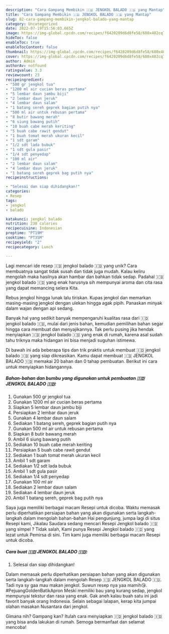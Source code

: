 ```yaml
---
description: "Cara Gampang Membikin 🇮🇩 JENGKOL BALADO 🇮🇩 yang Mantap"
title: "Cara Gampang Membikin 🇮🇩 JENGKOL BALADO 🇮🇩 yang Mantap"
slug: 82-cara-gampang-membikin-jengkol-balado-yang-mantap
category: Uncategorized
date: 2022-07-19T15:56:03.665Z
image: https://img-global.cpcdn.com/recipes/f6420209d6d8fe58/680x482cq70/jengkol-balado-foto-resep-utama.jpg
hideToc: false
enableToc: true
enableTocContent: false
thumbnail: https://img-global.cpcdn.com/recipes/f6420209d6d8fe58/680x482cq70/jengkol-balado-foto-resep-utama.jpg
cover: https://img-global.cpcdn.com/recipes/f6420209d6d8fe58/680x482cq70/jengkol-balado-foto-resep-utama.jpg
author: Admin
authorAv: notfound
ratingvalue: 3.3
reviewcount: 23
recipeingredient:
- "500 gr jengkol tua"
- "1200 ml air cucian beras pertama"
- "5 lembar daun jambu biji"
- "2 lembar daun jeruk"
- "4 lembar daun salam"
- "1 batang sereh geprek bagian putih nya"
- "500 ml air untuk rebusan pertama"
- "8 butir bawang merah"
- "6 siung bawang putih"
- "10 buah cabe merah keriting"
- "5 buah cabe rawit gendut"
- "1 buah tomat merah ukuran kecil"
- "1 sdt garam"
- "1/2 sdt lada bubuk"
- "1 sdt gula pasir"
- "1/4 sdt penyedap"
- "100 ml air"
- "2 lembar daun salam"
- "4 lembar daun jeruk"
- "1 batang sereh geprek bag putih nya"
recipeinstructions:

- "Selesai dan siap dihidangkan!"
categories:
- Resep
tags:
- jengkol
- balado

katakunci: jengkol balado 
nutrition: 238 calories
recipecuisine: Indonesian
preptime: "PT19M"
cooktime: "PT35M"
recipeyield: "2"
recipecategory: Lunch

---
```





Lagi mencari ide resep 🇮🇩 jengkol balado 🇮🇩 yang unik? Cara membuatnya sangat tidak susah dan tidak juga mudah. Kalau keliru mengolah maka hasilnya akan hambar dan bahkan tidak sedap. Padahal 🇮🇩 jengkol balado 🇮🇩 yang enak harusnya sih mempunyai aroma dan cita rasa yang dapat memancing selera Kita.





Rebus jengkol hingga lunak lalu tiriskan. Kupas jengkol dan memarkan masing-masing jengkol dengan ulekan hingga agak pipih. Panaskan minyak dalam wajan dengan api sedang.

Banyak hal yang sedikit banyak mempengaruhi kualitas rasa dari 🇮🇩 jengkol balado 🇮🇩, mulai dari jenis bahan, kemudian pemilihan bahan segar hingga cara membuat dan menyajikannya. Tak perlu pusing jika hendak menyiapkan 🇮🇩 jengkol balado 🇮🇩 yang enak di rumah, karena asal sudah tahu triknya maka hidangan ini bisa menjadi suguhan istimewa.






Di bawah ini ada beberapa tips dan trik praktis untuk membuat 🇮🇩 jengkol balado 🇮🇩 yang siap dikreasikan. Kamu dapat membuat 🇮🇩 JENGKOL BALADO 🇮🇩 memakai 20 bahan dan 0 tahap pembuatan. Berikut ini cara untuk menyiapkan hidangannya.

<!--inarticleads1-->

##### Bahan-bahan dan bumbu yang digunakan untuk pembuatan 🇮🇩 JENGKOL BALADO 🇮🇩:

1. Gunakan 500 gr jengkol tua
1. Gunakan 1200 ml air cucian beras pertama
1. Siapkan 5 lembar daun jambu biji
1. Persiapkan 2 lembar daun jeruk
1. Gunakan 4 lembar daun salam
1. Sediakan 1 batang sereh, geprek bagian putih nya
1. Gunakan 500 ml air untuk rebusan pertama
1. Siapkan 8 butir bawang merah
1. Ambil 6 siung bawang putih
1. Sediakan 10 buah cabe merah keriting
1. Persiapkan 5 buah cabe rawit gendut
1. Sediakan 1 buah tomat merah ukuran kecil
1. Ambil 1 sdt garam
1. Sediakan 1/2 sdt lada bubuk
1. Ambil 1 sdt gula pasir
1. Sediakan 1/4 sdt penyedap
1. Gunakan 100 ml air
1. Sediakan 2 lembar daun salam
1. Sediakan 4 lembar daun jeruk
1. Ambil 1 batang sereh, geprek bag putih nya


Saya juga memiliki berbagai macam Resepi untuk dicoba. Waktu memasak perlu diperhatikan persiapan bahan yang akan digunakan serta langkah-langkah dalam mengolah bahan-bahan Hai pengunjung, jumpa lagi di situs Resepi kami, Jikalau Saudara sedang mencari Resepi Jengkol balado 🇮🇩 yang simpel ? Tidak salah, Kami punya Resepi Jengkol balado 🇮🇩 yang lezat untuk Pemirsa di sini. Tim kami juga memiliki berbagai macam Resepi untuk dicoba. 

<!--inarticleads2-->

##### Cara buat 🇮🇩 JENGKOL BALADO 🇮🇩:


1. Selesai dan siap dihidangkan!

Dalam memasak perlu diperhatikan persiapan bahan yang akan digunakan serta langkah-langkah dalam mengolah Resep 🇮🇩 JENGKOL BALADO 🇮🇩. Tadi nya sy gaa mau makan jengkol. Suwun resep nya yaa mamih😘. #PejuangGoldenBatikApron Meski memiliki bau yang kurang sedap, jengkol mempunyai tekstur dan rasa yang enak. Gak aneh kalau buah satu ini jadi favorit banyak orang Indonesia. Selain sebagai lalapan, kerap kita jumpai olahan masakan Nusantara dari jengkol. 

Gimana nih? Gampang kan? Itulah cara menyiapkan 🇮🇩 jengkol balado 🇮🇩 yang bisa anda lakukan di rumah. Semoga bermanfaat dan selamat mencoba!
